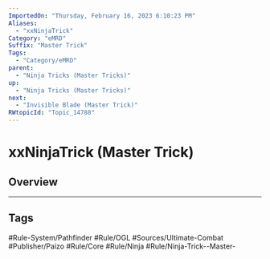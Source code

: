 ```yaml
---
ImportedOn: "Thursday, February 16, 2023 6:10:23 PM"
Aliases:
  - "xxNinjaTrick"
Category: "eMRD"
Suffix: "Master Trick"
Tags:
  - "Category/eMRD"
parent:
  - "Ninja Tricks (Master Tricks)"
up:
  - "Ninja Tricks (Master Tricks)"
next:
  - "Invisible Blade (Master Trick)"
RWtopicId: "Topic_14788"
---
```

# xxNinjaTrick (Master Trick)
## Overview

---
## Tags
#Rule-System/Pathfinder #Rule/OGL #Sources/Ultimate-Combat #Publisher/Paizo #Rule/Core #Rule/Ninja #Rule/Ninja-Trick--Master-

